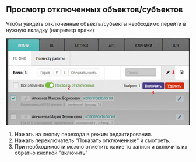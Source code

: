## Просмотр отключенных объектов/субъектов

Чтобы увидеть отключенные объекты/субьекты необходимо перейти в нужную вкладку (например врачи)

![](../images/rep-planning-central-block-edit-view.png)

1. Нажать на кнопку перехода в режим редактирования.
2. Нажать переключатель "Показать отключенные" и смотреть.
3. При необходимости можно отметить какие то записи и включить их обратно кнопкой "включить" 
